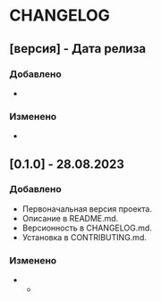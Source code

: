 # CHANGELOG

## [версия] - Дата релиза
### Добавлено
-
### Изменено
- 

## [0.1.0] - 28.08.2023
### Добавлено
- Первоначальная версия проекта.
- Описание в README.md.
- Версионность в CHANGELOG.md.
- Установка в CONTRIBUTING.md.
### Изменено
- -
